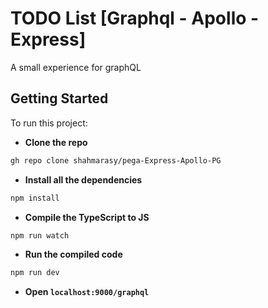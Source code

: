 # TODO List [Graphql - Apollo - Express]

A small experience for graphQL

## Getting Started

To run this project:

- **Clone the repo**

```bash
gh repo clone shahmarasy/pega-Express-Apollo-PG
```

- **Install all the dependencies**

```bash
npm install
```

- **Compile the TypeScript to JS**

```bash
npm run watch
```

- **Run the compiled code**

```bash
npm run dev
```

- **Open `localhost:9000/graphql`**
